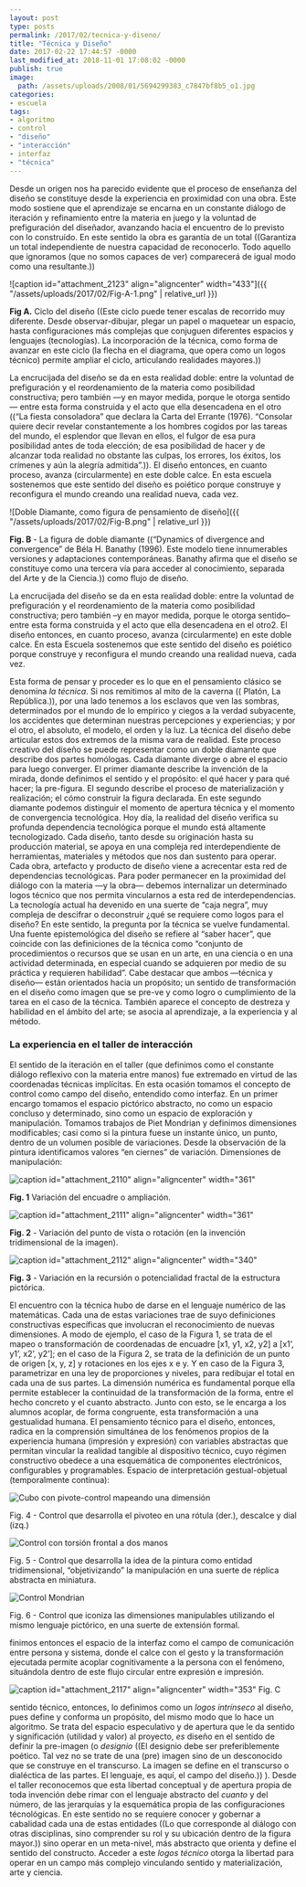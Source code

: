 ```yaml
---
layout: post
type: posts
permalink: /2017/02/tecnica-y-diseno/
title: "Técnica y Diseño"
date: 2017-02-22 17:44:57 -0000
last_modified_at: 2018-11-01 17:08:02 -0000
publish: true
image:
  path: /assets/uploads/2008/01/5694299383_c7847bf8b5_o1.jpg
categories:
- escuela
tags:
- algoritmo
- control
- "diseño"
- "interacción"
- interfaz
- "técnica"
---
```

Desde un origen nos ha parecido evidente que el proceso de enseñanza del diseño se constituye desde la experiencia en proximidad con una obra. Este modo sostiene que el aprendizaje se encarna en un constante diálogo de iteración y refinamiento entre la materia en juego y la voluntad de prefiguración del diseñador, avanzando hacia el encuentro de lo previsto con lo construído. En este sentido la obra es garantía de un total ((Garantiza un total independiente de nuestra capacidad de reconocerlo. Todo aquello que ignoramos (que no somos capaces de ver) comparecerá de igual modo como una resultante.)) 

![caption id="attachment_2123" align="aligncenter" width="433"]({{ "/assets/uploads/2017/02/Fig-A-1.png" | relative_url }})

**Fig A.**  Ciclo del diseño ((Este ciclo puede tener escalas de recorrido muy diferente. Desde observar-dibujar, plegar un papel o maquetear un espacio, hasta configuraciones más complejas que conjuguen diferentes espacios y lenguajes (tecnologías). La incorporación de la técnica, como forma de avanzar en este ciclo (la flecha en el diagrama, que opera como un logos técnico) permite ampliar el ciclo, articulando realidades mayores.))

La encrucijada del diseño se da en esta realidad doble: entre la voluntad de prefiguración y el reordenamiento de la materia como posibilidad constructiva; pero también —y en mayor medida, porque le otorga sentido— entre esta forma construida y el acto que ella desencadena en el otro ((“La fiesta consoladora” que declara la Carta del Errante (1976). “Consolar quiere decir revelar constantemente a los hombres cogidos por las tareas del mundo, el esplendor que llevan en ellos, el fulgor de esa pura posibilidad antes de toda elección; de esa posibilidad de hacer y de alcanzar toda realidad no obstante las culpas, los errores, los éxitos, los crímenes y aún la alegría admitida”.)). El diseño entonces, en cuanto proceso, avanza (circularmente) en este doble calce. En esta escuela sostenemos que este sentido del diseño es poiético porque construye y reconfigura el mundo creando una realidad nueva, cada vez. 

![Doble Diamante, como figura de pensamiento de diseño]({{ "/assets/uploads/2017/02/Fig-B.png" | relative_url }})

**Fig. B** \- La figura de doble diamante ((“Dynamics of divergence and convergence” de Béla H. Banathy (1996). Este modelo tiene innumerables versiones y adaptaciones contemporáneas. Banathy afirma que el diseño se constituye como una tercera vía para acceder al conocimiento, separada del Arte y de la Ciencia.)) como flujo de diseño.

La encrucijada del diseño se da en esta realidad doble: entre la voluntad de prefiguración y el reordenamiento de la materia como posibilidad constructiva; pero también –y en mayor medida, porque le otorga sentido– entre esta forma construida y el acto que ella desencadena en el otro2. El diseño entonces, en cuanto proceso, avanza (circularmente) en este doble calce. En esta Escuela sostenemos que este sentido del diseño es poiético porque construye y reconfigura el mundo creando una realidad nueva, cada vez.

Esta forma de pensar y proceder es lo que en el pensamiento clásico se denomina _la técnica_. Si nos remitimos al mito de la caverna (( Platón, La República.)), por una lado tenemos a los esclavos que ven las sombras, determinados por el mundo de lo empírico y ciegos a la verdad subyacente, los accidentes que determinan nuestras percepciones y experiencias; y por el otro, el absoluto, el modelo, el orden y la luz. La técnica del diseño debe articular estos dos extremos de la misma vara de realidad. Este proceso creativo del diseño se puede representar como un doble diamante que describe dos partes homólogas. Cada diamante diverge o abre el espacio para luego converger. El primer diamante describe la invención de la mirada, donde definimos el sentido y el propósito: el qué hacer y para qué hacer; la pre-figura. El segundo describe el proceso de materialización y realización; el cómo construir la figura declarada. En este segundo diamante podemos distinguir el momento de apertura técnica y el momento de convergencia tecnológica. Hoy día, la realidad del diseño verifica su profunda dependencia tecnológica porque el mundo está altamente tecnologizado. Cada diseño, tanto desde su originación hasta su producción material, se apoya en una compleja red interdependiente de herramientas, materiales y métodos que nos dan sustento para operar. Cada obra, artefacto y producto de diseño viene a acrecentar esta red de dependencias tecnológicas. Para poder permanecer en la proximidad del diálogo con la materia —y la obra— debemos internalizar un determinado logos técnico que nos permita vincularnos a esta red de interdependencias. La tecnología actual ha devenido en una suerte de “caja negra”, muy compleja de descifrar o deconstruir ¿qué se requiere como logos para el diseño? En este sentido, la pregunta por la técnica se vuelve fundamental. Una fuente epistemológica del diseño se refiere al “saber hacer”, que coincide con las definiciones de la técnica como “conjunto de procedimientos o recursos que se usan en un arte, en una ciencia o en una actividad determinada, en especial cuando se adquieren por medio de su práctica y requieren habilidad”. Cabe destacar que ambos —técnica y diseño— están orientados hacia un propósito; un sentido de transformación en el diseño como imagen que se pre-ve y como logro o cumplimiento de la tarea en el caso de la técnica. También aparece el concepto de destreza y habilidad en el ámbito del arte; se asocia al aprendizaje, a la experiencia y al método.

### La experiencia en el taller de interacción

El sentido de la iteración en el taller (que definimos como el constante diálogo reflexivo con la materia entre manos) fue extremado en virtud de las coordenadas técnicas implícitas. En esta ocasión tomamos el concepto de control como campo del diseño, entendido como interfaz. En un primer encargo tomamos el espacio pictórico abstracto, no como un espacio concluso y determinado, sino como un espacio de exploración y manipulación. Tomamos trabajos de Piet Mondrian y definimos dimensiones modificables; casi como si la pintura fuese un instante único, un punto, dentro de un volumen posible de variaciones. Desde la observación de la pintura identificamos valores “en ciernes” de variación. Dimensiones de manipulación: 

![caption id="attachment_2110" align="aligncenter" width="361"](/assets/uploads/2017/02/Fig-1.jpg)

**Fig. 1**  Variación del encuadre o ampliación.

![caption id="attachment_2111" align="aligncenter" width="361"](/assets/uploads/2017/02/Fig-2.jpg)

**Fig. 2** \- Variación del punto de vista o rotación (en la invención tridimensional de la imagen).

![caption id="attachment_2112" align="aligncenter" width="340"](/assets/uploads/2017/02/Fig-3.jpg)

**Fig. 3** \- Variación en la recursión o potencialidad fractal de la estructura pictórica.

El encuentro con la técnica hubo de darse en el lenguaje numérico de las matemáticas. Cada una de estas variaciones trae de suyo definiciones constructivas específicas que involucran el reconocimiento de nuevas dimensiones. A modo de ejemplo, el caso de la Figura 1, se trata de el mapeo o transformación de coordenadas de encuadre [x1, y1, x2, y2] a [x1’, y1’, x2’, y2’]; en el caso de la Figura 2, se trata de la definición de un punto de origen [x, y, z] y rotaciones en los ejes x e y. Y en caso de la Figura 3, parametrizar en una ley de proporciones y niveles, para redibujar el total en cada una de sus partes. La dimensión numérica es fundamental porque ella permite establecer la continuidad de la transformación de la forma, entre el hecho concreto y el cuanto abstracto. Junto con esto, se le encarga a los alumnos acoplar, de forma congruente, esta transformación a una gestualidad humana. El pensamiento técnico para el diseño, entonces, radica en la comprensión simultánea de los fenómenos propios de la experiencia humana (impresión y expresión) con variables abstractas que permitan vincular la realidad tangible al dispositivo técnico, cuyo régimen constructivo obedece a una esquemática de componentes electrónicos, configurables y programables. Espacio de interpretación gestual-objetual (temporalmente continua): 

![Cubo con pivote-control mapeando una dimensión](/assets/uploads/2017/02/Fig-4.jpg)

Fig. 4 - Control que desarrolla el pivoteo en una rótula (der.), descalce y dial (izq.)

![Control con torsión frontal a dos manos](/assets/uploads/2017/02/Fig-5.png)

Fig. 5 - Control que desarrolla la idea de la pintura como entidad tridimensional, “objetivizando” la manipulación en una suerte de réplica abstracta en miniatura.

![Control Mondrian](/assets/uploads/2017/02/Fig-6.jpg)

Fig. 6 - Control que iconiza las dimensiones manipulables utilizando el mismo lenguaje pictórico, en una suerte de extensión formal.

finimos entonces el espacio de la interfaz como el campo de comunicación entre persona y sistema, donde el calce con el gesto y la transformación ejecutada permite acoplar cognitivamente a la persona con el fenómeno, situándola dentro de este flujo circular entre expresión e impresión. 

![caption id="attachment_2117" align="aligncenter" width="353"](/assets/uploads/2017/02/Fig-C.png)
Fig. C

 sentido técnico, entonces, lo definimos como un _logos intrínseco_ al diseño, pues define y conforma un propósito, del mismo modo que lo hace un algoritmo. Se trata del espacio especulativo y de apertura que le da sentido y significación (utilidad y valor) al proyecto, _es_ diseño en el sentido de definir la pre-imagen (o _designio_ ((El designio debe ser preferiblemente poético. Tal vez no se trate de una (pre) imagen sino de un desconocido que se construye en el transcurso. La imagen se define en el transcurso o dialéctica de las partes. El lenguaje, es aquí, el campo del diseño.)) ). Desde el taller reconocemos que esta libertad conceptual y de apertura propia de toda invención debe rimar con el lenguaje abstracto del _cuanto_ y del número, de las jerarquías y la esquemática propia de las configuraciones técnológicas. En este sentido no se requiere conocer y gobernar a cabalidad cada una de estas entidades ((Lo que corresponde al diálogo con otras disciplinas, sino comprender su rol y su ubicación dentro de la figura mayor.)) sino operar en un meta-nivel, más abstracto que orienta y define el sentido del constructo. Acceder a este _logos técnico_ otorga la libertad para operar en un campo más complejo vinculando sentido y materialización, arte y ciencia.
